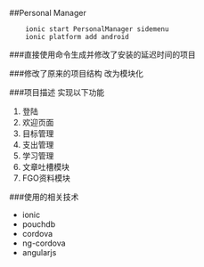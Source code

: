 ##Personal Manager

```
	ionic start PersonalManager sidemenu
	ionic platform add android
```

###直接使用命令生成并修改了安装的延迟时间的项目


###修改了原来的项目结构 改为模块化


###项目描述
实现以下功能
1. 登陆
2. 欢迎页面
3. 目标管理
4. 支出管理
5. 学习管理
6. 文章吐槽模块
7. FGO资料模块

###使用的相关技术
* ionic
* pouchdb
* cordova
* ng-cordova
* angularjs